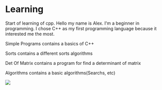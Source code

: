 # Learning 
Start of learning of cpp.
Hello my name is Alex.
I'm a beginner in programming.
I chose C++ as my first programming language because it interested me the most.

Simple Programs contains a basics of C++

Sorts contains a different sorts algorithms

Det Of Matrix contains a program for find a determinant of matrix

Algorithms contains a basic algorithms(Searchs, etc)

[![](https://img.shields.io/badge/C%2B%2B-00599C?style=for-the-badge&logo=c%2B%2B&logoColor=white)](C++/)
